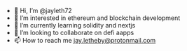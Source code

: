 - 👋 Hi, I’m @jayleth72
- 👀 I’m interested in ethereum and blockchain development
- 🌱 I’m currently learning solidity and nextjs
- 💞️ I’m looking to collaborate on defi aapps
- 📫 How to reach me jay.letheby@protonmail.com

<!---
jayleth72/jayleth72 is a ✨ special ✨ repository because its `README.md` (this file) appears on your GitHub profile.
You can click the Preview link to take a look at your changes.
--->
